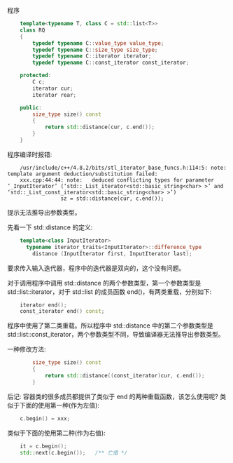 
程序
```c++
    template<typename T, class C = std::list<T>>
    class RQ
    {
        typedef typename C::value_type value_type;
        typedef typename C::size_type size_type;
        typedef typename C::iterator iterator;
        typedef typename C::const_iterator const_iterator;

    protected:
        C c;
        iterator cur;
        iterator rear;

    public:
        size_type size() const
        {
            return std::distance(cur, c.end());
        }
    }
```

程序编译时报错:
```shell
    /usr/include/c++/4.8.2/bits/stl_iterator_base_funcs.h:114:5: note:   template argument deduction/substitution failed:
    xxx.cpp:44:44: note:   deduced conflicting types for parameter ‘_InputIterator’ (‘std::_List_iterator<std::basic_string<char> >’ and ‘std::_List_const_iterator<std::basic_string<char> >’)
                 sz = std::distance(cur, c.end());
```
提示无法推导出参数类型。

先看一下 std::distance 的定义:
```c++
    template<class InputIterator>
      typename iterator_traits<InputIterator>::difference_type
        distance (InputIterator first, InputIterator last);
```
要求传入输入迭代器，程序中的迭代器是双向的，这个没有问题。

对于调用程序中调用 std::distance 的两个参数类型，第一个参数类型是 std::list<T>::iterator，对于 std::list<T> 的成员函数 end()，有两类重载，分别如下:
```c++
    iterator end();
    const_iterator end() const;
```
程序中使用了第二类重载。所以程序中 std::distance 中的第二个参数类型是 std::list<T>::const_iterator，两个参数类型不同，导致编译器无法推导出参数类型。

一种修改方法:
```c++
        size_type size() const
        {
            return std::distance((const_iterator)cur, c.end());
        }
```

后记: 容器类的很多成员都提供了类似于 end 的两种重载函数，该怎么使用呢?
类似于下面的使用第一种(作为左值):
```c++
    c.begin() = xxx;
```
类似于下面的使用第二种(作为右值):
```c++
    it = c.begin();
    std::next(c.begin());   /** 亡值 */
```



